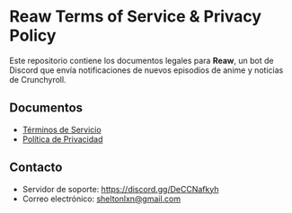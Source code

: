 # Reaw Terms of Service & Privacy Policy

Este repositorio contiene los documentos legales para **Reaw**, un bot de Discord que envía notificaciones de nuevos episodios de anime y noticias de Crunchyroll.

## Documentos
- [Términos de Servicio](https://raw.githubusercontent.com/sheltonalixon/Reaw-Terms-of-Service-Privacy-Policy/refs/heads/main/privacy-policy.md)
- [Política de Privacidad](https://github.com/sheltonalixon/Reaw-Terms-of-Service-Privacy-Policy/blob/7a8966096f077668c969dc30d5af1aa6806362c8/privacy-policy.md)

## Contacto
- Servidor de soporte: https://discord.gg/DeCCNafkyh
- Correo electrónico: sheltonlxn@gmail.com
